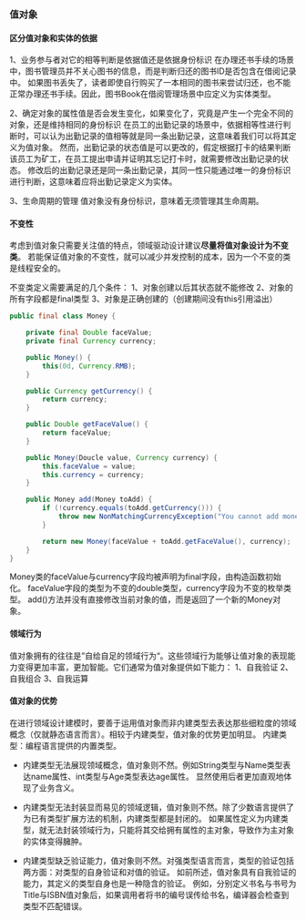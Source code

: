### 值对象

#### 区分值对象和实体的依据

1、业务参与者对它的相等判断是依据值还是依据身份标识
在办理还书手续的场景中，图书管理员并不关心图书的信息，而是判断归还的图书ID是否包含在借阅记录中。
如果图书丢失了，读者即使自行购买了一本相同的图书来尝试归还，也不能正常办理还书手续。因此，图书Book在借阅管理场景中应定义为实体类型。

2、确定对象的属性值是否会发生变化，如果变化了，究竟是产生一个完全不同的对象，还是维持相同的身份标识
在员工的出勤记录的场景中，依据相等性进行判断时，可以认为出勤记录的值相等就是同一条出勤记录，这意味着我们可以将其定义为值对象。
然而，出勤记录的状态值是可以更改的，假定根据打卡的结果判断该员工为矿工，在员工提出申请并证明其忘记打卡时，就需要修改出勤记录的状态。
修改后的出勤记录还是同一条出勤记录，其同一性只能通过唯一的身份标识进行判断，这意味着应将出勤记录定义为实体。

3、生命周期的管理
值对象没有身份标识，意味着无须管理其生命周期。

#### 不变性
考虑到值对象只需要关注值的特点，领域驱动设计建议**尽量将值对象设计为不变类**。
若能保证值对象的不变性，就可以减少并发控制的成本，因为一个不变的类是线程安全的。

不变类定义需要满足的几个条件：
1、对象创建以后其状态就不能修改
2、对象的所有字段都是final类型
3、对象是正确创建的（创建期间没有this引用溢出）

```java
public final class Money {

    private final Double faceValue;
    private final Currency currency;

    public Money() {
        this(0d, Currency.RMB);
    }

    public Currency getCurrency() {
        return currency;
    }

    public Double getFaceValue() {
        return faceValue;
    }

    public Money(Doucle value, Currency currency) {
        this.faceValue = value;
        this.currency = currency;
    }

    public Money add(Money toAdd) {
        if (!currency.equals(toAdd.getCurrency())) {
            throw new NonMatchingCurrencyException("You cannot add money with different currencies");
        }

        return new Money(faceValue + toAdd.getFaceValue(), currency);
    }
}
```
Money类的faceValue与currency字段均被声明为final字段，由构造函数初始化。
faceValue字段的类型为不变的double类型，currency字段为不变的枚举类型。
add()方法并没有直接修改当前对象的值，而是返回了一个新的Money对象。

#### 领域行为
值对象拥有的往往是”自给自足的领域行为“。这些领域行为能够让值对象的表现能力变得更加丰富，更加智能。它们通常为值对象提供如下能力：
1、自我验证
2、自我组合
3、自我运算

#### 值对象的优势
在进行领域设计建模时，要善于运用值对象而非内建类型去表达那些细粒度的领域概念（仅就静态语言而言）。相较于内建类型，值对象的优势更加明显。
内建类型：编程语言提供的内置类型。
- 内建类型无法展现领域概念，值对象则不然。例如String类型与Name类型表达name属性、int类型与Age类型表达age属性。
显然使用后者更加直观地体现了业务含义。

- 内建类型无法封装显而易见的领域逻辑，值对象则不然。除了少数语言提供了为已有类型扩展方法的机制，内建类型都是封闭的。
如果属性定义为内建类型，就无法封装领域行为，只能将其交给拥有属性的主对象，导致作为主对象的实体变得臃肿。

- 内建类型缺乏验证能力，值对象则不然。对强类型语言而言，类型的验证包括两方面：对类型的自身验证和对值的验证。
如前所述，值对象具有自我验证的能力，其定义的类型自身也是一种隐含的验证。
例如，分别定义书名与书号为Title与ISBN值对象后，如果调用者将书的编号误传给书名，编译器会检查到类型不匹配错误。
